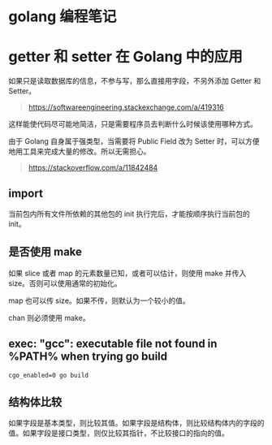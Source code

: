 # golang 编程笔记


# getter 和 setter 在 Golang 中的应用

如果只是读取数据库的信息，不参与写，那么直接用字段，不另外添加 Getter 和 Setter。

> https://softwareengineering.stackexchange.com/a/419316

这样能使代码尽可能地简洁，只是需要程序员去判断什么时候该使用哪种方式。

由于 Golang 自身属于强类型，当需要将 Public Field 改为 Setter 时，可以方便地用工具来完成大量的修改。所以无需担心。

> https://stackoverflow.com/a/11842484


## import

当前包内所有文件所依赖的其他包的 init 执行完后，才能按顺序执行当前包的 init。

## 是否使用 make

如果 slice 或者 map 的元素数量已知，或者可以估计，则使用 make 并传入 size。否则可以使用通常的初始化。

map 也可以传 size。如果不传，则默认为一个较小的值。

chan 则必须使用 make。

## exec: "gcc": executable file not found in %PATH% when trying go build

```
cgo_enabled=0 go build
```

## 结构体比较

如果字段是基本类型，则比较其值。如果字段是结构体，则比较结构体内的字段的值。如果字段是接口类型，则仅比较其指针，不比较接口的指向的值。

